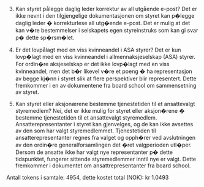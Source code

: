 3. Kan styret pålegge daglig leder korrektur av all utgående e-post?
Det er ikke nevnt i den tilgjengelige dokumentasjonen om styret kan p�legge daglig leder � korrekturlese all utg�ende e-post. Det er mulig at det kan v�re bestemmelser i selskapets egen styreinstruks som kan gi svar p� dette sp�rsm�let.

4. Er det lovpålagt med en viss kvinneandel i ASA styrer?
Det er kun lovp�lagt med en viss kvinneandel i allmennaksjeselskap (ASA) styrer. For ordin�re aksjeselskap er det ikke lovp�lagt med en viss kvinneandel, men det b�r likevel v�re et poeng � ha representasjon av begge kj�nn i styret slik at flere perspektiver blir representert. Dette fremkommer i en av dokumentene fra board school om sammensetning av styret.

4. Kan styret eller aksjonærene bestemme tjenestetiden til et ansattevalgt styremedlem?
Nei, det er ikke mulig for styret eller aksjon�rene � bestemme tjenestetiden til et ansattevalgt styremedlem. Ansatterepresentanter i styret kan gjenvelges, og de kan ikke avsettes av den som har valgt styremedlemmet. Tjenestetiden til ansatterepresentanter regnes fra valget og opph�rer ved avslutningen av den ordin�re generalforsamlingen det �ret valgperioden utl�per. Dersom de ansatte ikke har valgt nye representanter p� dette tidspunktet, fungerer sittende styremedlemmer inntil nye er valgt. Dette fremkommer i dokumentet om ansattrepresentanter fra board school.

Antall tokens i samtale: 4954, dette kostet total (NOK): kr 1.0493